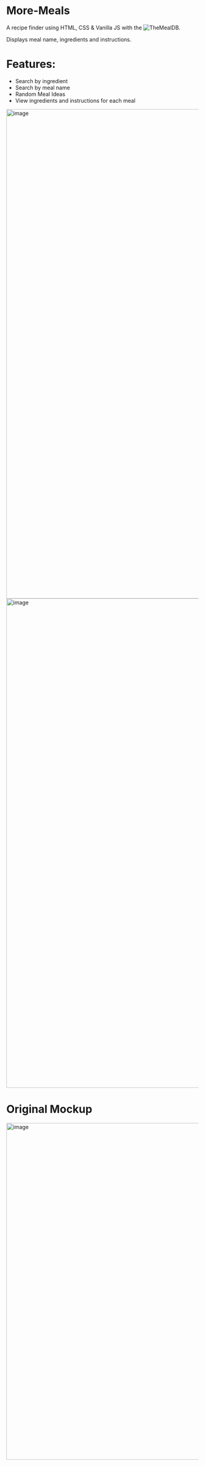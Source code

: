 # More-Meals
A recipe finder using HTML, CSS & Vanilla JS with the ![TheMealDB](https://www.themealdb.com/).

Displays meal name, ingredients and instructions.

# Features:
- Search by ingredient
- Search by meal name
- Random Meal Ideas
- View ingredients and instructions for each meal

<img width="1280" alt="image" src="https://github.com/Loic017/More-Meals/assets/105462797/b50eec51-c6aa-4501-b52f-a78a4c6b2db9">

<img width="1280" alt="image" src="https://github.com/Loic017/More-Meals/assets/105462797/31ae21d5-37ed-4845-afe1-1c957d09fc49">

# Original Mockup

<img width="881" alt="image" src="https://github.com/Loic017/More-Meals/assets/105462797/32b0b28c-15ee-4200-be29-da11b114801d">
